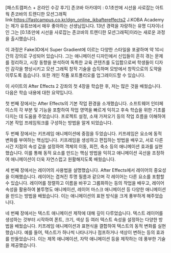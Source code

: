 [패스트캠퍼스 + 온라인 수강 후기] 존코바 아카데미 : 0.1초만에 시선을 사로잡는 아트웍 존코바의 트렌디한 모션그래픽
link:https://fastcampus.co.kr/dgn_online_jkbaftereffects2
J.KOBA Academy는 제가 유튜브에서 매우 좋아하는 선생님입니다. 13년 경력을 자랑하는 유명 디자이너인 그는 [0.1초만에 시선을 사로잡는 존코바의 트렌디한 모션그래픽]이라는 새로운 과정을 출시했습니다.

이 과정은 Fake3D에서 Super Gradient에 이르는 다양한 스타일을 포괄하며 약 10시간의 강의로 구성되어 있습니다. 그는 애니메이션 디자인에서 신입들이 흔히 겪는 문제를 정리하고, 시장 동향을 분석하여 독특한 교육 콘텐츠를 도입함으로써 학생들이 디자인 감각을 향상시키고 모션 그래픽 창작 기술을 습득하며 모방에서 창작으로의 도약을 이루도록 돕습니다. 또한 개인 작품 포트폴리오를 업그레이드할 수 있습니다.

이 사이트의 After Effects 2 강좌의 첫 4장을 학습한 후, 저는 많은 것을 배웠습니다. 다음은 학습 내용에 대한 요약입니다.

첫 번째 장에서는 After Effects의 기본 작업 환경을 소개했습니다. 소프트웨어 인터페이스의 각 부분 및 기능을 포함하여 작업 영역을 빠르게 익히고 후속 학습을 위한 기초를 다지는 데 도움을 주었습니다. 프로젝트 설정, 소재 가져오기 등의 작업 흐름을 이해하여 기본 작업 프레임워크를 구성하는 방법을 알게 되었습니다.

두 번째 장에서는 키프레임 애니메이션에 중점을 두었습니다. 키프레임은 요소에 동적 변화를 부여하는 핵심입니다. 키프레임을 생성하고 편집하는 방법을 배우고, 서로 다른 시간 지점의 속성 값을 설정하여 객체의 이동, 회전, 축소 등의 애니메이션 효과를 실현했습니다. 이를 통해 동적 요소를 만드는 핵심 방법을 익히고 애니메이션 곡선을 조정하여 애니메이션이 더욱 자연스럽고 원활해지도록 배웠습니다.

세 번째 장에서는 레이어의 사용법을 설명했습니다. After Effects에서 레이어의 중요성을 이해했습니다. 레이어는 겹쳐진 투명 필름과 같으며 각 레이어는 다른 요소를 포함할 수 있습니다. 레이어를 정렬하고 이름을 바꾸고 그룹화하는 등의 작업을 배우고, 레이어 속성을 활용하여 불투명도 애니메이션, 레이어 마스크 애니메이션 등 다양한 애니메이션을 만드는 방법을 배웠습니다. 이는 애니메이션의 표현 방식을 크게 풍부하게 해주었습니다.

네 번째 장에서는 텍스트 애니메이션 제작에 대해 깊이 다루었습니다. 텍스트 레이어를 생성하는 것부터 시작하여 폰트, 크기, 색상 등 여러 텍스트 속성을 설정하는 다양한 방법을 배웠습니다. 키프레임 애니메이션과 표현식을 결합하여 텍스트의 동적 변화를 실현했습니다. 예를 들어, 텍스트가 하나씩 나타나거나 점프하거나 색상이 변하는 등의 효과를 만들었습니다. 이는 제목 애니메이션, 자막 애니메이션 등을 제작하는 데 풍부한 기술을 제공했습니다.
